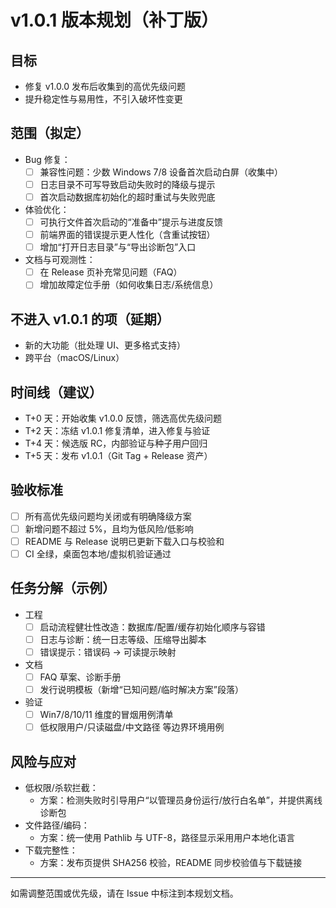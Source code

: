 # v1.0.1 版本规划（补丁版）

## 目标
- 修复 v1.0.0 发布后收集到的高优先级问题
- 提升稳定性与易用性，不引入破坏性变更

## 范围（拟定）
- Bug 修复：
  - [ ] 兼容性问题：少数 Windows 7/8 设备首次启动白屏（收集中）
  - [ ] 日志目录不可写导致启动失败时的降级与提示
  - [ ] 首次启动数据库初始化的超时重试与失败兜底
- 体验优化：
  - [ ] 可执行文件首次启动的“准备中”提示与进度反馈
  - [ ] 前端界面的错误提示更人性化（含重试按钮）
  - [ ] 增加“打开日志目录”与“导出诊断包”入口
- 文档与可观测性：
  - [ ] 在 Release 页补充常见问题（FAQ）
  - [ ] 增加故障定位手册（如何收集日志/系统信息）

## 不进入 v1.0.1 的项（延期）
- 新的大功能（批处理 UI、更多格式支持）
- 跨平台（macOS/Linux）

## 时间线（建议）
- T+0 天：开始收集 v1.0.0 反馈，筛选高优先级问题
- T+2 天：冻结 v1.0.1 修复清单，进入修复与验证
- T+4 天：候选版 RC，内部验证与种子用户回归
- T+5 天：发布 v1.0.1（Git Tag + Release 资产）

## 验收标准
- [ ] 所有高优先级问题均关闭或有明确降级方案
- [ ] 新增问题不超过 5%，且均为低风险/低影响
- [ ] README 与 Release 说明已更新下载入口与校验和
- [ ] CI 全绿，桌面包本地/虚拟机验证通过

## 任务分解（示例）
- 工程
  - [ ] 启动流程健壮性改造：数据库/配置/缓存初始化顺序与容错
  - [ ] 日志与诊断：统一日志等级、压缩导出脚本
  - [ ] 错误提示：错误码 → 可读提示映射
- 文档
  - [ ] FAQ 草案、诊断手册
  - [ ] 发行说明模板（新增“已知问题/临时解决方案”段落）
- 验证
  - [ ] Win7/8/10/11 维度的冒烟用例清单
  - [ ] 低权限用户/只读磁盘/中文路径 等边界环境用例

## 风险与应对
- 低权限/杀软拦截：
  - 方案：检测失败时引导用户“以管理员身份运行/放行白名单”，并提供离线诊断包
- 文件路径/编码：
  - 方案：统一使用 Pathlib 与 UTF-8，路径显示采用用户本地化语言
- 下载完整性：
  - 方案：发布页提供 SHA256 校验，README 同步校验值与下载链接

---
如需调整范围或优先级，请在 Issue 中标注到本规划文档。
